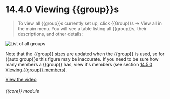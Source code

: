 # 14.4.0    Viewing {{group}}s

> To view all {{group}}s currently set up, click {{Group}}s -> View all in the main menu. You will see a table listing all {{group}}s, their descriptions, and other details: 

![List of all groups]({{imgpath}}105a.png)

Note that the {{group}} sizes are updated when the {{group}} is used, so for {{auto group}}s this figure may be inaccurate. If you need to be sure how many members a {{group}} has, view it's members (see section [14.5.0  Viewing {{group}} members](/help/index/v/{{version}}/p/14.5.0)). 

[View the video](/help/video/id/22)
###### {{core}} module


